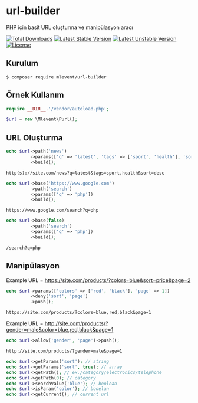 # url-builder
PHP için basit URL oluşturma ve manipülasyon aracı

[![Total Downloads](https://poser.pugx.org/mlevent/url-builder/d/total.svg)](https://packagist.org/packages/mlevent/url-builder)
[![Latest Stable Version](https://poser.pugx.org/mlevent/url-builder/v/stable.svg)](https://packagist.org/packages/mlevent/url-builder)
[![Latest Unstable Version](https://poser.pugx.org/mlevent/url-builder/v/unstable.svg)](https://packagist.org/packages/mlevent/url-builder)
[![License](https://poser.pugx.org/mlevent/url-builder/license.svg)](https://packagist.org/packages/mlevent/url-builder)

## Kurulum

```
$ composer require mlevent/url-builder
```

## Örnek Kullanım

```php
require __DIR__.'/vendor/autoload.php';

$url = new \Mlevent\Purl();
```

## URL Oluşturma

```php
echo $url->path('news')
         ->params(['q' => 'latest', 'tags' => ['sport', 'health'], 'sort' => 'desc'])
         ->build();
```

```
http(s)://site.com/news?q=latest&tags=sport,health&sort=desc
```

```php
echo $url->base('https://www.google.com')
         ->path('search')
         ->params(['q' => 'php'])
         ->build();
```

```
https://www.google.com/search?q=php
```

```php
echo $url->base(false)
         ->path('search')
         ->params(['q' => 'php'])
         ->build();
```

```
/search?q=php
```

## Manipülasyon

Example URL = https://site.com/products/?colors=blue&sort=price&page=2

```php
echo $url->params(['colors' => ['red', 'black'], 'page' => 1])
         ->deny('sort', 'page')
         ->push();
```

```
https://site.com/products/?colors=blue,red,black&page=1
```

Example URL = http://site.com/products/?gender=male&color=blue,red,black&page=1

```php
echo $url->allow('gender', 'page')->push();
```

```
http://site.com/products/?gender=male&page=1
```

```php
echo $url->getParams('sort'); // string
echo $url->getParams('sort', true); // array
echo $url->getPath(); // ex./category/electronics/telephone
echo $url->getPath(0); // category
echo $url->searchValue('blue'); // boolean
echo $url->isParam('color'); // booelan
echo $url->getCurrent(); // current url
```